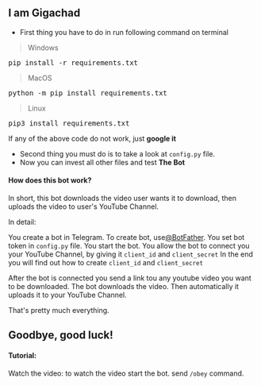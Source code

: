 ## **I am Gigachad**

* First thing you have to do in run following command on terminal

> Windows

<pre>pip install -r requirements.txt</pre>

> MacOS

<pre>python -m pip install requirements.txt</pre>

> Linux

<pre>pip3 install requirements.txt</pre>

If any of the above code do not work, just **google it**

* Second thing you must do is to take a look at `config.py` file.
* Now you can invest all other files and test **The Bot**

#### How does this bot work?

In short, this bot downloads the video user wants it to download, then uploads the video to user's YouTube Channel.

In detail:

   You create a bot in Telegram. To create bot, use[@BotFather](https://t.me/BotFather). You set bot token in `config.py` file. You start the bot. You allow the bot to connect you your YouTube Channel, by giving it `client_id` and `client_secret`
    In the end you will find out how to create `client_id` and `client_secret`

   After the bot is connected you send a link tou any youtube video you want to be downloaded. The bot downloads the video. Then automatically it uploads it to your YouTube Channel.

That's pretty much everything.

## Goodbye, good luck!

#### Tutorial:

Watch the video: to watch the video start the bot. send `/obey` command.
